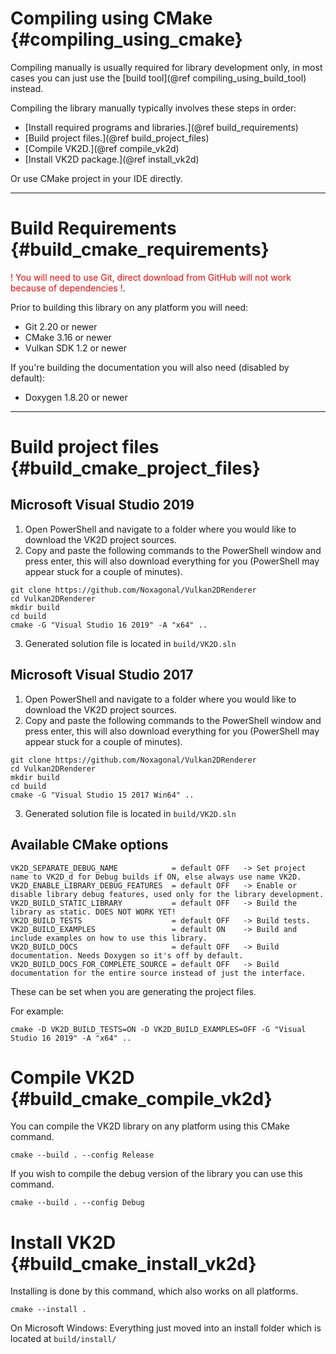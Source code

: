 Compiling using CMake				{#compiling_using_cmake}
=====================

Compiling manually is usually required for library development only, in most cases you can just use the
[build tool](@ref compiling_using_build_tool) instead.

Compiling the library manually typically involves these steps in order:
- [Install required programs and libraries.](@ref build_requirements)
- [Build project files.](@ref build_project_files)
- [Compile VK2D.](@ref compile_vk2d)
- [Install VK2D package.](@ref install_vk2d)

Or use CMake project in your IDE directly.

------

# Build Requirements				{#build_cmake_requirements}

<span style="color:red">! You will need to use Git, direct download from GitHub will not work because of dependencies !</span>.

Prior to building this library on any platform you will need:
- Git 2.20 or newer
- CMake 3.16 or newer
- Vulkan SDK 1.2 or newer

If you're building the documentation you will also need (disabled by default):
- Doxygen 1.8.20 or newer

------

# Build project files				{#build_cmake_project_files}

## Microsoft Visual Studio 2019

1. Open PowerShell and navigate to a folder where you would like to download the VK2D project sources.
2. Copy and paste the following commands to the PowerShell window and press enter, this will also download everything for you (PowerShell may appear stuck for a couple of minutes).
```
git clone https://github.com/Noxagonal/Vulkan2DRenderer
cd Vulkan2DRenderer
mkdir build
cd build
cmake -G "Visual Studio 16 2019" -A "x64" ..
```
3. Generated solution file is located in `build/VK2D.sln`

## Microsoft Visual Studio 2017

1. Open PowerShell and navigate to a folder where you would like to download the VK2D project sources.
2. Copy and paste the following commands to the PowerShell window and press enter, this will also download everything for you (PowerShell may appear stuck for a couple of minutes).
```
git clone https://github.com/Noxagonal/Vulkan2DRenderer
cd Vulkan2DRenderer
mkdir build
cd build
cmake -G "Visual Studio 15 2017 Win64" ..
```
3. Generated solution file is located in `build/VK2D.sln`

## Available CMake options

```
VK2D_SEPARATE_DEBUG_NAME            = default OFF   -> Set project name to VK2D_d for Debug builds if ON, else always use name VK2D.
VK2D_ENABLE_LIBRARY_DEBUG_FEATURES  = default OFF   -> Enable or disable library debug features, used only for the library development.
VK2D_BUILD_STATIC_LIBRARY           = default OFF   -> Build the library as static. DOES NOT WORK YET!
VK2D_BUILD_TESTS                    = default OFF   -> Build tests.
VK2D_BUILD_EXAMPLES                 = default ON    -> Build and include examples on how to use this library.
VK2D_BUILD_DOCS                     = default OFF   -> Build documentation. Needs Doxygen so it's off by default.
VK2D_BUILD_DOCS_FOR_COMPLETE_SOURCE = default OFF   -> Build documentation for the entire source instead of just the interface.
```
These can be set when you are generating the project files.

For example:
```
cmake -D VK2D_BUILD_TESTS=ON -D VK2D_BUILD_EXAMPLES=OFF -G "Visual Studio 16 2019" -A "x64" ..
```



# Compile VK2D						{#build_cmake_compile_vk2d}

You can compile the VK2D library on any platform using this CMake command.
```
cmake --build . --config Release
```

If you wish to compile the debug version of the library you can use this command.
```
cmake --build . --config Debug
```



# Install VK2D						{#build_cmake_install_vk2d}

Installing is done by this command, which also works on all platforms.
```
cmake --install .
```

On Microsoft Windows:
Everything just moved into an install folder which is located at `build/install/`
